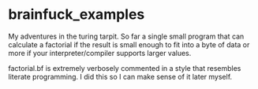 # brainfuck_examples
My adventures in the turing tarpit. So far a single small program that can
calculate a factorial if the result is small enough to fit into a byte of data
or more if your interpreter/compiler supports larger values.

factorial.bf is extremely verbosely commented in a style that resembles literate
programming. I did this so I can make sense of it later myself.
